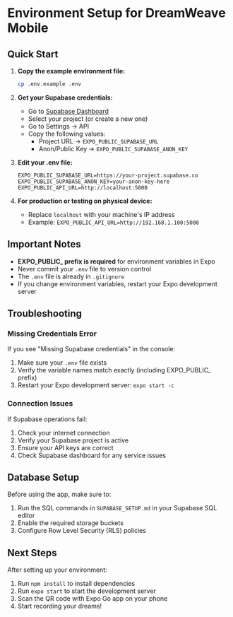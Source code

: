 # Environment Setup for DreamWeave Mobile

## Quick Start

1. **Copy the example environment file:**
   ```bash
   cp .env.example .env
   ```

2. **Get your Supabase credentials:**
   - Go to [Supabase Dashboard](https://app.supabase.com)
   - Select your project (or create a new one)
   - Go to Settings → API
   - Copy the following values:
     - Project URL → `EXPO_PUBLIC_SUPABASE_URL`
     - Anon/Public Key → `EXPO_PUBLIC_SUPABASE_ANON_KEY`

3. **Edit your .env file:**
   ```env
   EXPO_PUBLIC_SUPABASE_URL=https://your-project.supabase.co
   EXPO_PUBLIC_SUPABASE_ANON_KEY=your-anon-key-here
   EXPO_PUBLIC_API_URL=http://localhost:5000
   ```

4. **For production or testing on physical device:**
   - Replace `localhost` with your machine's IP address
   - Example: `EXPO_PUBLIC_API_URL=http://192.168.1.100:5000`

## Important Notes

- **EXPO_PUBLIC_ prefix is required** for environment variables in Expo
- Never commit your `.env` file to version control
- The `.env` file is already in `.gitignore`
- If you change environment variables, restart your Expo development server

## Troubleshooting

### Missing Credentials Error
If you see "Missing Supabase credentials" in the console:
1. Make sure your `.env` file exists
2. Verify the variable names match exactly (including EXPO_PUBLIC_ prefix)
3. Restart your Expo development server: `expo start -c`

### Connection Issues
If Supabase operations fail:
1. Check your internet connection
2. Verify your Supabase project is active
3. Ensure your API keys are correct
4. Check Supabase dashboard for any service issues

## Database Setup

Before using the app, make sure to:
1. Run the SQL commands in `SUPABASE_SETUP.md` in your Supabase SQL editor
2. Enable the required storage buckets
3. Configure Row Level Security (RLS) policies

## Next Steps

After setting up your environment:
1. Run `npm install` to install dependencies
2. Run `expo start` to start the development server
3. Scan the QR code with Expo Go app on your phone
4. Start recording your dreams!